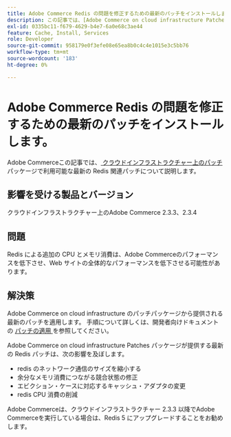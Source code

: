 ```yaml
---
title: Adobe Commerce Redis の問題を修正するための最新のパッチをインストールします。
description: この記事では、[Adobe Commerce on cloud infrastructure Patches] （https://devdocs.magento.com/cloud/project/project-patch.html）パッケージで利用可能な最新の Redis 関連パッチについて説明します。
exl-id: 0335bc11-f679-4629-b4e7-6a0e68c3ae44
feature: Cache, Install, Services
role: Developer
source-git-commit: 958179e0f3efe08e65ea8b0c4c4e1015e3c5bb76
workflow-type: tm+mt
source-wordcount: '183'
ht-degree: 0%

---
```


# Adobe Commerce Redis の問題を修正するための最新のパッチをインストールします。

Adobe Commerceこの記事では、[ クラウドインフラストラクチャー上のパッチ ](https://devdocs.magento.com/cloud/project/project-patch.html) パッケージで利用可能な最新の Redis 関連パッチについて説明します。

## 影響を受ける製品とバージョン

クラウドインフラストラクチャー上のAdobe Commerce 2.3.3、2.3.4

## 問題

Redis による追加の CPU とメモリ消費は、Adobe Commerceのパフォーマンスを低下させ、Web サイトの全体的なパフォーマンスを低下させる可能性があります。

## 解決策

Adobe Commerce on cloud infrastructure のパッチパッケージから提供される最新のパッチを適用します。 手順について詳しくは、開発者向けドキュメントの [ パッチの適用 ](https://devdocs.magento.com/cloud/project/project-patch.html) を参照してください。

Adobe Commerce on cloud infrastructure Patches パッケージが提供する最新の Redis パッチは、次の影響を及ぼします。

* redis のネットワーク通信のサイズを縮小する
* 余分なメモリ消費につながる競合状態の修正
* エビクション・ケースに対応するキャッシュ・アダプタの変更
* redis CPU 消費の削減

Adobe Commerceは、クラウドインフラストラクチャー 2.3.3 以降でAdobe Commerceを実行している場合は、Redis 5 にアップグレードすることをお勧めします。
